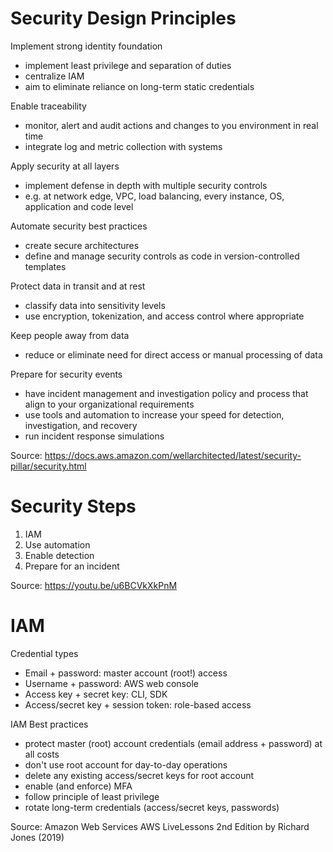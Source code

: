 # Security Design Principles

Implement strong identity foundation

* implement least privilege and separation of duties
* centralize IAM
* aim to eliminate reliance on long-term static credentials

Enable traceability

* monitor, alert and audit actions and changes to you environment in real time
* integrate log and metric collection with systems

Apply security at all layers

* implement defense in depth with multiple security controls
* e.g. at network edge, VPC, load balancing, every instance, OS, application and code level

Automate security best practices

* create secure architectures
* define and manage security controls as code in version-controlled templates

Protect data in transit and at rest

* classify data into sensitivity levels
* use encryption, tokenization, and access control where appropriate

Keep people away from data

* reduce or eliminate need for direct access or manual processing of data

Prepare for security events

* have incident management and investigation policy and process that align to your organizational requirements
* use tools and automation to increase your speed for detection, investigation, and recovery
* run incident response simulations

Source: https://docs.aws.amazon.com/wellarchitected/latest/security-pillar/security.html

# Security Steps

1. IAM
2. Use automation
3. Enable detection
4. Prepare for an incident

Source: https://youtu.be/u6BCVkXkPnM

# IAM

Credential types

* Email + password: master account (root!) access
* Username + password: AWS web console
* Access key + secret key: CLI, SDK
* Access/secret key + session token: role-based access

IAM Best practices

* protect master (root) account credentials (email address + password) at all costs
* don't use root account for day-to-day operations
* delete any existing access/secret keys for root account
* enable (and enforce) MFA
* follow principle of least privilege
* rotate long-term credentials (access/secret keys, passwords)

Source: Amazon Web Services AWS LiveLessons 2nd Edition by Richard Jones (2019)
